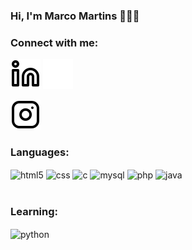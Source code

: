 ### Hi, I'm Marco Martins 👋👨‍💻

### Connect with me:

[![website](./img/linkedin-light.svg)](https://www.linkedin.com/in/marcomartins9#gh-light-mode-only)
[![website](./img/linkedin-dark.svg)](https://www.linkedin.com/in/marcomartins9#gh-dark-mode-only)
&nbsp;&nbsp;

[![website](./img/instagram-light.svg)](https://www.instagram.com/__marcomartins__#gh-light-mode-only)

### Languages:
<div style="display: inline_block">
  <img align="center" alt="html5" src="https://img.shields.io/badge/HTML5-E34F26?style=for-the-badge&logo=html5&logoColor=white" />
  <img align="center" alt="css" src="https://img.shields.io/badge/CSS3-1572B6?style=for-the-badge&logo=css3&logoColor=white" />
  <img align="center" alt="c" src="https://img.shields.io/badge/C Linguagem de programação-4800FF?style=for-the-badge&logo=c&logoColor=9CBDF7" />
  <img align="center" alt="mysql" src="https://img.shields.io/badge/MySQL-20232A?style=for-the-badge&logo=mysql&logoColor=61DAFB" />
  <img align="center" alt="php" src="https://img.shields.io/badge/php-B5C9E2?style=for-the-badge&logo=php&logoColor=5C718C" />
  <img align="center" alt="java" src="https://img.shields.io/badge/java-EF3E36?style=for-the-badge&logo=java&logoColor=27233A" />
</div><br/>

### Learning:
<div style="display: inline_block">
  <img align="center" alt="python" src="https://img.shields.io/badge/python-white?style=for-the-badge&logo=python&logoColor" />
</div><br/>





